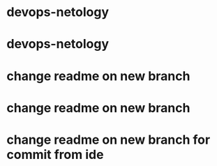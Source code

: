 # devops-netology
# devops-netology
# change readme on new branch 
# change readme on new branch 
# change readme on new branch for commit from ide